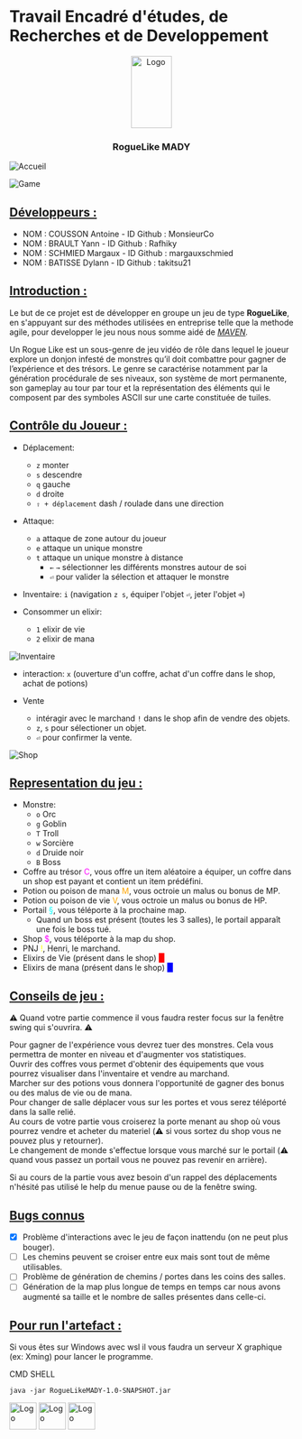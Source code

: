 # Travail Encadré d'études, de Recherches et de Developpement

<p align="center">
  <a href="https://example.com/">
    <img src="https://i.imgur.com/cEn7FNa.png" alt="Logo" width=72 height=128>
  </a>

<h3 align="center">RogueLike MADY</h3>

![Accueil](https://i.imgur.com/hTDKKex.png)

![Game](https://i.imgur.com/wMwNcCK.png)

## <u>Développeurs :</u>

- NOM : COUSSON Antoine - ID Github : MonsieurCo
- NOM : BRAULT Yann - ID Github : Rafhiky
- NOM : SCHMIED Margaux - ID Github : margauxschmied
- NOM : BATISSE Dylann - ID Github : takitsu21

## <u>Introduction :</u>

Le but de ce projet est de développer en groupe un jeu de type <b>RogueLike</b>, en s'appuyant sur des méthodes
utilisées en entreprise telle que la methode agile, pour developper le jeu nous nous somme aidé
de <i>[MAVEN](https://maven.apache.org/).</i>

Un Rogue Like est un sous-genre de jeu vidéo de rôle dans lequel le joueur explore un donjon infesté de monstres qu’il
doit combattre pour gagner de l’expérience et des trésors. Le genre se caractérise notamment par la génération
procédurale de ses niveaux, son système de mort permanente, son gameplay au tour par tour et la représentation des
éléments qui le composent par des symboles ASCII sur une carte constituée de tuiles.

## <u>Contrôle du Joueur :</u>

- Déplacement:
    - `z` monter
    - `s` descendre
    - `q` gauche
    - `d` droite
    - `⇧ + déplacement` dash / roulade dans une direction
- Attaque:
    - `a` attaque de zone autour du joueur
    - `e` attaque un unique monstre
    - `t` attaque un unique monstre à distance
        - `←` `→` sélectionner les différents monstres autour de soi
        - `⏎` pour valider la sélection et attaquer le monstre

- Inventaire: `i` (navigation `z s`, équiper l'objet `⏎`, jeter l'objet `⌫`)
- Consommer un elixir:
  - `1` elixir de vie
  - `2` elixir de mana

![Inventaire](https://i.imgur.com/6JurPRn.png)

- interaction: `x` (ouverture d'un coffre, achat d'un coffre dans le shop, achat de potions)

- Vente
    - intéragir avec le marchand `!` dans le shop afin de vendre des objets.
    - `z`, `s` pour sélectioner un objet.
    - `⏎` pour confirmer la vente.


![Shop](https://i.imgur.com/5kdfdIf.png)


## <u>Representation du jeu :</u>

- Monstre:
    - `o` Orc
    - `g` Goblin
    - `T` Troll
    - `w` Sorcière
    - `d` Druide noir
    - `B` Boss
- Coffre au trésor <span style="color:magenta">C</span>, vous offre un item aléatoire a équiper, un coffre dans un shop est payant et contient un item prédéfini.
- Potion ou poison de mana <span style="color:orange">M</span>, vous octroie un malus ou bonus de MP.
- Potion ou poison de vie <span style="color:orange">V</span>, vous octroie un malus ou bonus de HP.
- Portail <span style="color:cyan">§</span>, vous téléporte à la prochaine map.
    - Quand un boss est présent (toutes les 3 salles), le portail apparaît une fois le
    boss tué.
- Shop <span style="color:magenta">$</span>, vous téléporte à la map du shop.
- PNJ <span style="color:yellow">!</span>, Henri, le marchand.
- Elixirs de Vie (présent dans le shop) <span style="background-color:red;color:red">C</span>
- Elixirs de mana (présent dans le shop) <span style="background-color:blue;color:blue;">C</span>


## <u>Conseils de jeu :</u>

⚠️ Quand votre partie commence il vous faudra rester focus sur la fenêtre swing qui s'ouvrira. ⚠️

Pour gagner de l'expérience vous devrez tuer des monstres. Cela vous permettra de monter en niveau et d'augmenter vos statistiques. \
Ouvrir des coffres vous permet d'obtenir des équipements que vous pourrez visualiser dans l'inventaire et vendre au marchand. \
Marcher sur des potions vous donnera l'opportunité de gagner des bonus ou des malus de vie ou de mana. \
Pour changer de salle déplacer vous sur les portes et vous serez téléporté dans la salle relié.\
Au cours de votre partie vous croiserez la porte menant au shop où vous pourrez vendre et acheter du materiel (⚠️ si vous sortez du shop vous ne pouvez plus y retourner). \
Le changement de monde s'effectue lorsque vous marché sur le portail (⚠️ quand vous passez un portail vous ne pouvez pas revenir en arrière).

Si au cours de la partie vous avez besoin d'un rappel des déplacements n'hésité pas utilisé le help du menue pause ou de la fenêtre swing.

## <u>Bugs connus</u>

- [X] Problème d'interactions avec le jeu de façon inattendu (on ne peut plus bouger).
- [ ] Les chemins peuvent se croiser entre eux mais sont tout de même utilisables.
- [ ] Problème de génération de chemins / portes dans les coins des salles.
- [ ] Génération de la map plus longue de temps en temps car nous avons augmenté sa taille et le nombre de salles présentes dans celle-ci.

## <u>Pour run l'artefact : </u>

Si vous êtes sur Windows avec wsl il vous faudra un serveur X graphique (ex: Xming) pour lancer le programme.

CMD SHELL

```shell
java -jar RogueLikeMADY-1.0-SNAPSHOT.jar
```

<img src="https://i.imgur.com/d9cDliK.png" alt="Logo" width=48 height=48> <img src="https://i.imgur.com/fliRMaY.png" alt="Logo" width=48 height=48> <img src="https://i.imgur.com/zaCLOhf.png" alt="Logo" width=48 height=48>



